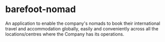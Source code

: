 # barefoot-nomad
An application to enable the company's nomads to book their international travel and accommodation globally, easily and conveniently across all the locations/centres where the Company has its operations.
